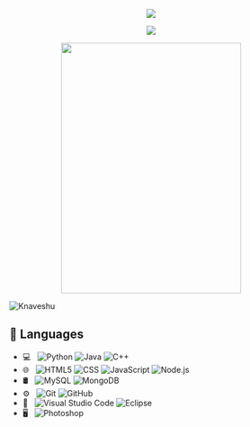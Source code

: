 <p align="center">
      <a href="https://open.spotify.com/artist/6qZjuIhb91SR2Q3HhpbM0H" target"blank_"><img src="https://img.shields.io/badge/spotify-ffbb00?style=for-the-badge&logo=spotify&logoColor=white"></a>
 
<p align="center">
      <a href="https://instagram.com/knaveshu" target"blank_"><img src="https://img.shields.io/badge/instagram-ffbb00?style=for-the-badge&logo=instagram&logoColor=white"></a>
 
 <p align="center">
  <img width="320" height="445" src="https://spotify-github-profile.vercel.app/api/view?uid=31347f3dfpbdyqjus3kaqptzrvye&cover_image=true&theme=default&bar_color=ff0000&bar_color_cover=true">
</p>

<img src="https://komarev.com/ghpvc/?username=Knaveshu&label=Ziyaretçi%20Sayısı&color=552b75" alt="Knaveshu" />

## 🔧 Languages
- 💻 &nbsp;
  ![Python](https://img.shields.io/badge/-Python-333333?style=flat&logo=python)
  ![Java](https://img.shields.io/badge/-Java-333333?style=flat&logo=Java&logoColor=007396)
  ![C++](https://img.shields.io/badge/-C++-333333?style=flat&logo=C%2B%2B&logoColor=00599C)
- 🌐 &nbsp;
  ![HTML5](https://img.shields.io/badge/-HTML5-333333?style=flat&logo=HTML5)
  ![CSS](https://img.shields.io/badge/-CSS-333333?style=flat&logo=CSS3&logoColor=1572B6)
  ![JavaScript](https://img.shields.io/badge/-JavaScript-333333?style=flat&logo=javascript)
  ![Node.js](https://img.shields.io/badge/-Node.js-333333?style=flat&logo=node.js)
- 🛢 &nbsp;
  ![MySQL](https://img.shields.io/badge/-MySQL-333333?style=flat&logo=mysql)
  ![MongoDB](https://img.shields.io/badge/-MongoDB-333333?style=flat&logo=mongodb)
- ⚙️ &nbsp;
  ![Git](https://img.shields.io/badge/-Git-333333?style=flat&logo=git)
  ![GitHub](https://img.shields.io/badge/-GitHub-333333?style=flat&logo=github)
- 🔧 &nbsp;
  ![Visual Studio Code](https://img.shields.io/badge/-Visual%20Studio%20Code-333333?style=flat&logo=visual-studio-code&logoColor=007ACC)
  ![Eclipse](https://img.shields.io/badge/-Eclipse-333333?style=flat&logo=eclipse-ide&logoColor=2C2255)
- 🖥 &nbsp;
  ![Photoshop](https://img.shields.io/badge/-Photoshop-333333?style=flat&logo=adobe-photoshop)








